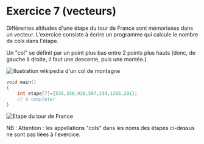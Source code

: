 # Exercice 7 (vecteurs)

Différentes altitudes d'une étape du tour de France sont mémorisées dans un vecteur.
L'exercice consiste à écrire un programme qui calcule le nombre de cols dans l'étape.

Un "col" se définit par un point plus bas entre 2 points plus hauts (donc, de gauche à droite, il faut une descente, puis une montée.)

![illustration wikipedia d'un col de montagne](images/col.jpg)

```c
void main()
{
	int etape[7]={538,330,928,597,234,1205,201}; 
	// à compléter
}
```


![Etape du tour de France](images/etape_tour_de_france.jpg)

NB : Attention : les appellations "cols" dans les noms des étapes ci-dessus ne sont pas liées à l'exercice.
